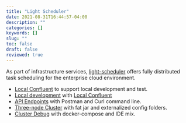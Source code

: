 ```yaml
---
title: "Light Scheduler"
date: 2021-08-31T16:44:57-04:00
description: ""
categories: []
keywords: []
slug: ""
toc: false
draft: false
reviewed: true
---
```


As part of infrastructure services, [light-scheduler](/service/scheduler/) offers fully distributed task scheduling for the enterprise cloud environment. 

* [Local Confluent][] to support local development and test.
* [Local development][] with [Local Confluent][]
* [API Endpoints][] with Postman and Curl command line.
* [Three-node Cluster][] with fat jar and externalized config folders.
* [Cluster Debug][] with docker-compose and IDE mix.


[Local Confluent]: /tutorial/scheduler/local-confluent/
[Local development]: /tutorial/scheduler/local-dev/
[Confluent Docker]: /tutorial/kafka-sidecar/confluent-docker/
[API Endpoints]: /tutorial/scheduler/api-endpoint/
[Three-node Cluster]: /tutorial/scheduler/local-cluster/
[Cluster Debug]: /tutorial/scheduler/cluster-debug/

